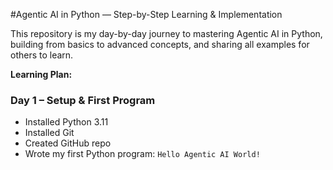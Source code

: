#Agentic AI in Python — Step-by-Step Learning & Implementation

This repository is my day-by-day journey to mastering Agentic AI in Python, 
building from basics to advanced concepts, and sharing all examples for others to learn.

**Learning Plan:**

### Day 1 – Setup & First Program
- Installed Python 3.11
- Installed Git
- Created GitHub repo
- Wrote my first Python program: `Hello Agentic AI World!`

